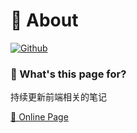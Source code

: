 # 🌈 About

[![Github](https://img.shields.io/badge/Github-100000.svg?logo=github&logoColor=white)](https://github.com/hongding0211/frontend-notes)
### 🙋 What's this page for?

持续更新前端相关的笔记

[🔗 Online Page](https://blog.hong97.ltd)